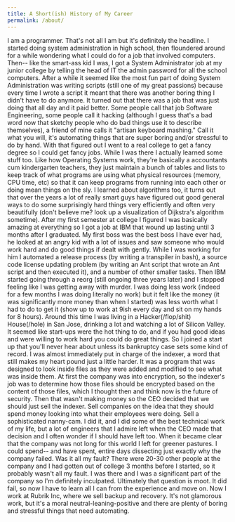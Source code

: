 ```yaml
---
title: A Short(ish) History of My Career
permalink: /about/
---
```

I am a programmer.
That's not all I am but it's definitely the headline. 
I started doing system administration in high school, then floundered around
for a while wondering what I could do for a job that involved computers.
Then-- like the smart-ass kid I was, I got a System Administrator job at my 
junior college by telling the head of IT the admin password for all the school 
computers. 
After a while it seemed like the most fun part of doing System
Administration was writing scripts (still one of my great passions) because 
every time I wrote a script it meant that there was another boring thing I
didn't have to do anymore. It turned out that there was a job that was just 
doing that all day and it paid better. Some people call that job 
Software Engineering, some people call it hacking (although I guess that's 
a bad word now that sketchy people who do bad things use it to describe 
themselves), a friend of mine calls it "artisan keyboard mashing." Call 
it what you will, it's automating things that are super boring and/or 
stressful to do by hand. 
With that figured out I went to a real college to get a fancy degree so 
I could get fancy jobs. While I was there I actually learned some stuff too. 
Like how Operating Systems work, they're basically a accountants cum kindergarten 
teachers, they just maintain a bunch of tables and lists to keep track of what
programs are using what physical resources (memory, CPU time, etc) so that it 
can keep programs from running into each other or doing mean things on the sly. 
I learned about algorithms too, it turns out that over the years a lot of really 
smart guys have figured out good general ways to do some surprisingly hard things 
very efficiently and often very beautifully (don't believe me? look up a 
visualization of Dijkstra's algorithm sometime). 
After my first semester at college I figured I was basically amazing at 
everything so I got a job at IBM that wound up lasting until 3 months after
I graduated. My first boss was the best boss I have ever had, he looked at an
angry kid with a lot of issues and saw someone who would work hard and do good 
things if dealt with gently. While I was working for him I automated a release
process (by writing a transpiler in bash), a source code license updating problem
(by writing an Ant script that wrote an Ant script and then executed it), and a
number of other smaller tasks. Then IBM started going through a reorg (still
ongoing three years later) and I stopped feeling like I was getting away with 
murder. I was doing less work (indeed for a few months I was doing literally 
no work) but it felt like the money (it was significantly more money than when
I started) was less worth what I had to do to get it (show up to work at 9ish
every day and sit on my hands for 8 hours). 
Around this time I was living in a Hacker(/flop/shit) House(/hole) in San Jose,
drinking a lot and watching a lot of Silicon Valley. It seemed like
start-ups were the hot thing to do, and if you had good ideas and were willing
to work hard you could do great things. So I joined a start up that you'll
never hear about unless its bankruptcy case sets some kind of record.
I was almost immediately put in charge of the indexer, a word that still makes
my heart pound just a little harder. It was a program that was designed to
look inside files as they were added and modified to see what was inside them.
At first the company was into encryption, so the indexer's job was to determine
how those files should be encrypted based on the content of those files, which
I thought then and think now is the future of security. Then that wasn't making
money so the CEO decided that we should just sell the indexer. Sell companies
on the idea that they should spend money looking into what their employees were 
doing. Sell a sophisticated nanny-cam. I did it, and I did some of the best technical 
work of my life, but a lot of engineers that I admire left when the CEO made that 
decision and I often wonder if I should have left too. 
When it became clear that the company was not long for this world I left for greener
pastures. I could spend-- and have spent, entire days dissecting just exactly why the 
company failed. Was it all my fault? There were 20-30 other people at the company and
I had gotten out of college 3 months before I started, so it probably wasn't all my 
fault. I was there and I was a significant part of the company so I'm definitely inculpated.
Ultimately that question is moot. It did fail, so now I have to learn all I can from the
experience and move on. Now I work at Rubrik Inc, where we sell backup and recovery. It's
not glamorous work, but it's a moral neutral-leaning-positive and there are plenty of boring
and stressful things that need automating.

